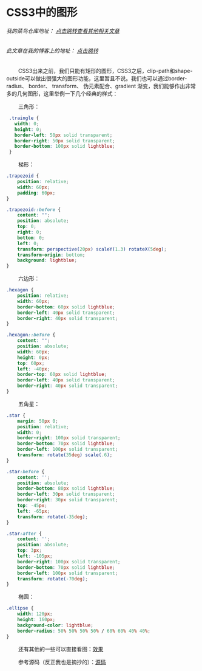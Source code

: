 # CSS3中的图形
###### 我的菜鸟仓库地址： [点击跳转查看其他相关文章](https://github.com/ershing/RookieAngle "菜鸟仓库")
###### 此文章在我的博客上的地址： [点击跳转](http://www.ershing.cn/css3-easy-graph/ "点击我")

        CSS3出来之前，我们只能有矩形的图形，CSS3之后，clip-path和shape-outside可以做出很强大的图形功能，这里暂且不说。我们也可以通过border-radius、 border、 transform、 伪元素配合、gradient 渐变，我们能够作出非常多的几何图形，这里举例一下几个经典的样式：

        三角形：
```css
 .traingle {
   width: 0;
   height: 0;
   border-left: 50px solid transparent;
   border-right: 50px solid transparent;
   border-bottom: 100px solid lightblue;
 }
 ```
        梯形：
```css
.trapezoid {
    position: relative;
    width: 60px;
    padding: 60px;
}

.trapezoid::before {
    content: "";
    position: absolute;
    top: 0;
    right: 0;
    bottom: 0;
    left: 0;
    transform: perspective(20px) scaleY(1.3) rotateX(5deg);
    transform-origin: bottom;
    background: lightblue;
}
```
        六边形：
```css
.hexagon {
    position: relative;
    width: 60px;
    border-bottom: 60px solid lightblue;
    border-left: 40px solid transparent;
    border-right: 40px solid transparent;
}

.hexagon::before {
    content: "";
    position: absolute;
    width: 60px;
    height: 0px;
    top: 60px;
    left: -40px;
    border-top: 60px solid lightblue;
    border-left: 40px solid transparent;
    border-right: 40px solid transparent;
}
```
        五角星：
```css
.star {
    margin: 50px 0;
    position: relative;
    width: 0;
    border-right: 100px solid transparent;
    border-bottom: 70px solid lightblue;
    border-left: 100px solid transparent;
    transform: rotate(35deg) scale(.6);
}

.star:before {
    content: '';
    position: absolute;
    border-bottom: 80px solid lightblue;
    border-left: 30px solid transparent;
    border-right: 30px solid transparent;
    top: -45px;
    left: -65px;
    transform: rotate(-35deg);
}

.star:after {
    content: '';
    position: absolute;
    top: 3px;
    left: -105px;
    border-right: 100px solid transparent;
    border-bottom: 70px solid lightblue;
    border-left: 100px solid transparent;
    transform: rotate(-70deg);
}
```
        椭圆：
```css
.ellipse {
    width: 120px;
    height: 160px;
    background-color: lightblue;
    border-radius: 50% 50% 50% 50% / 60% 60% 40% 40%;
}
```
        还有其他的一些可以直接看图：[效果](http://www.ershing.cn/example/some-graph)

        参考源码（反正我也是摘抄的）：[源码](https://github.com/ershing/RookieAngle/blob/master/WebFront/someGraph.html)


